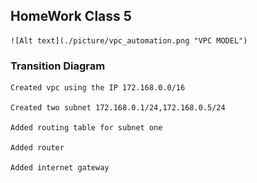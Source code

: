 ## HomeWork Class 5

    ![Alt text](./picture/vpc_automation.png "VPC MODEL")

  ### Transition Diagram  
  
    Created vpc using the IP 172.168.0.0/16

    Created two subnet 172.168.0.1/24,172.168.0.5/24

    Added routing table for subnet one

    Added router

    Added internet gateway


